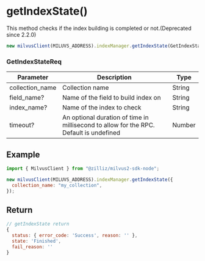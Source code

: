 # getIndexState()

This method checks if the index building is completed or not.(Deprecated since 2.2.0)

```javascript
new milvusClient(MILUVS_ADDRESS).indexManager.getIndexState(GetIndexStateReq);
```

### GetIndexStateReq

| Parameter       | Description                                                                            | Type   |
| --------------- | -------------------------------------------------------------------------------------- | ------ |
| collection_name | Collection name                                                                        | String |
| field_name?     | Name of the field to build index on                                                    | String |
| index_name?     | Name of the index to check                                                             | String |
| timeout?        | An optional duration of time in millisecond to allow for the RPC. Default is undefined | Number |

## Example

```javascript
import { MilvusClient } from "@zilliz/milvus2-sdk-node";

new milvusClient(MILUVS_ADDRESS).indexManager.getIndexState({
  collection_name: "my_collection",
});
```

## Return

```javascript
// getIndexState return
{
  status: { error_code: 'Success', reason: '' },
  state: 'Finished',
  fail_reason: ''
}
```
